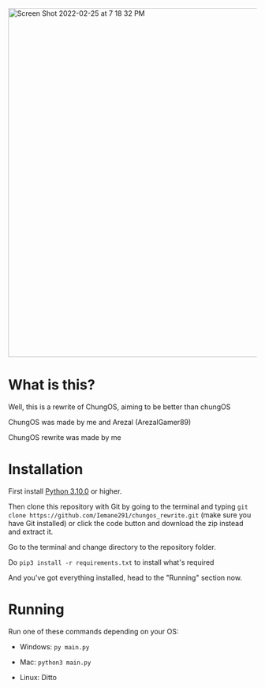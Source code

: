 <img width="707" alt="Screen Shot 2022-02-25 at 7 18 32 PM" src="https://user-images.githubusercontent.com/83344675/155740353-0e787216-f9af-4f76-aafb-26f8a9663309.png">



# What is this?

Well, this is a rewrite of ChungOS, aiming to be better than chungOS

ChungOS was made by me and Arezal (ArezalGamer89)

ChungOS rewrite was made by me


# Installation
First install [Python 3.10.0](https://python.org/downloads) or higher.

Then clone this repository with Git by going to the terminal and typing `git clone https://github.com/Iemane291/chungos_rewrite.git` (make sure you have Git installed) or click the code button and download the zip instead and extract it.

Go to the terminal and change directory to the repository folder.

Do `pip3 install -r requirements.txt` to install what's required

And you've got everything installed, head to the "Running" section now.

# Running

Run one of these commands depending on your OS:

- Windows: `py main.py`

- Mac: `python3 main.py`

- Linux: Ditto 
